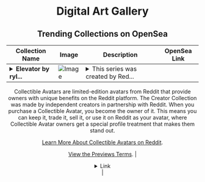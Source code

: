 <div align="center">

# Digital Art Gallery

## Trending Collections on OpenSea

| Collection Name                       | Image                                                                                     | Description                       | OpenSea Link                                                                                          |
|---------------------------------------|-------------------------------------------------------------------------------------------|-----------------------------------|--------------------------------------------------------------------------------------------------------|
| **<details><summary>Elevator by ryl...</summary>Elevator by rylar x Reddit Collectible Avatars</details>** | ![Image](https://i.seadn.io/s/raw/files/e00fa40912c3479c7ea6d86e3189928b.png?w=500&auto=format?w=200&auto=format) | <details><summary>This series was created by Red...</summary>This series was created by Reddit user rylar as a part of the Collectible Avatars Creator Program. You can [check out the creator's profile on Reddit](https://www.reddit.com/user/rylar/).

Collectible Avatars are limited-edition avatars from Reddit that provide owners with unique benefits on the Reddit platform. The Creator Collection was made by independent creators in partnership with Reddit. When you purchase a Collectible Avatar, you become the owner of it. This means you can keep it, trade it, sell it, or use it on Reddit as your avatar, where Collectible Avatar owners get a special profile treatment that makes them stand out.

[Learn More About Collectible Avatars on Reddit](https://reddithelp.com/hc/en-us/articles/6213835889044).

[View the Previews Terms](https://www.redditinc.com/policies/previews-terms).</details> | <details><summary>Link</summary>[Elevator by rylar x Reddit Collectible Avatars](https://opensea.io/collection/elevator-by-rylar-x-reddit-collectible-avatars-2)</details> |

</div>